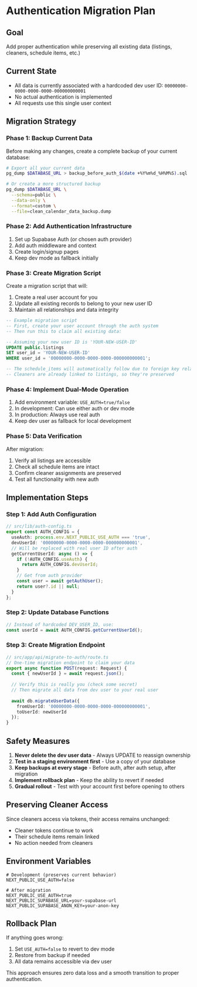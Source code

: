 # Authentication Migration Plan

## Goal
Add proper authentication while preserving all existing data (listings, cleaners, schedule items, etc.)

## Current State
- All data is currently associated with a hardcoded dev user ID: `00000000-0000-0000-0000-000000000001`
- No actual authentication is implemented
- All requests use this single user context

## Migration Strategy

### Phase 1: Backup Current Data
Before making any changes, create a complete backup of your current database:

```bash
# Export all your current data
pg_dump $DATABASE_URL > backup_before_auth_$(date +%Y%m%d_%H%M%S).sql

# Or create a more structured backup
pg_dump $DATABASE_URL \
  --schema=public \
  --data-only \
  --format=custom \
  --file=clean_calendar_data_backup.dump
```

### Phase 2: Add Authentication Infrastructure
1. Set up Supabase Auth (or chosen auth provider)
2. Add auth middleware and context
3. Create login/signup pages
4. Keep dev mode as fallback initially

### Phase 3: Create Migration Script
Create a migration script that will:
1. Create a real user account for you
2. Update all existing records to belong to your new user ID
3. Maintain all relationships and data integrity

```sql
-- Example migration script
-- First, create your user account through the auth system
-- Then run this to claim all existing data:

-- Assuming your new user ID is 'YOUR-NEW-USER-ID'
UPDATE public.listings 
SET user_id = 'YOUR-NEW-USER-ID' 
WHERE user_id = '00000000-0000-0000-0000-000000000001';

-- The schedule_items will automatically follow due to foreign key relationships
-- Cleaners are already linked to listings, so they're preserved
```

### Phase 4: Implement Dual-Mode Operation
1. Add environment variable: `USE_AUTH=true/false`
2. In development: Can use either auth or dev mode
3. In production: Always use real auth
4. Keep dev user as fallback for local development

### Phase 5: Data Verification
After migration:
1. Verify all listings are accessible
2. Check all schedule items are intact
3. Confirm cleaner assignments are preserved
4. Test all functionality with new auth

## Implementation Steps

### Step 1: Add Auth Configuration
```typescript
// src/lib/auth-config.ts
export const AUTH_CONFIG = {
  useAuth: process.env.NEXT_PUBLIC_USE_AUTH === 'true',
  devUserId: '00000000-0000-0000-0000-000000000001',
  // Will be replaced with real user ID after auth
  getCurrentUserId: async () => {
    if (!AUTH_CONFIG.useAuth) {
      return AUTH_CONFIG.devUserId;
    }
    // Get from auth provider
    const user = await getAuthUser();
    return user?.id || null;
  }
};
```

### Step 2: Update Database Functions
```typescript
// Instead of hardcoded DEV_USER_ID, use:
const userId = await AUTH_CONFIG.getCurrentUserId();
```

### Step 3: Create Migration Endpoint
```typescript
// src/app/api/migrate-to-auth/route.ts
// One-time migration endpoint to claim your data
export async function POST(request: Request) {
  const { newUserId } = await request.json();
  
  // Verify this is really you (check some secret)
  // Then migrate all data from dev user to your real user
  
  await db.migrateUserData({
    fromUserId: '00000000-0000-0000-0000-000000000001',
    toUserId: newUserId
  });
}
```

## Safety Measures

1. **Never delete the dev user data** - Always UPDATE to reassign ownership
2. **Test in a staging environment first** - Use a copy of your database
3. **Keep backups at every stage** - Before auth, after auth setup, after migration
4. **Implement rollback plan** - Keep the ability to revert if needed
5. **Gradual rollout** - Test with your account first before opening to others

## Preserving Cleaner Access
Since cleaners access via tokens, their access remains unchanged:
- Cleaner tokens continue to work
- Their schedule items remain linked
- No action needed from cleaners

## Environment Variables
```env
# Development (preserves current behavior)
NEXT_PUBLIC_USE_AUTH=false

# After migration
NEXT_PUBLIC_USE_AUTH=true
NEXT_PUBLIC_SUPABASE_URL=your-supabase-url
NEXT_PUBLIC_SUPABASE_ANON_KEY=your-anon-key
```

## Rollback Plan
If anything goes wrong:
1. Set `USE_AUTH=false` to revert to dev mode
2. Restore from backup if needed
3. All data remains accessible via dev user

This approach ensures zero data loss and a smooth transition to proper authentication.